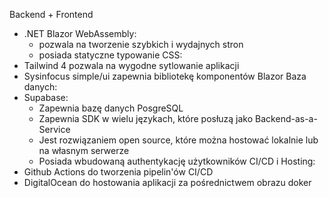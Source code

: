 Backend + Frontend
- .NET Blazor WebAssembly:
  - pozwala na tworzenie szybkich i wydajnych stron 
  - posiada statyczne typowanie
CSS:
- Tailwind 4 pozwala na wygodne sytlowanie aplikacji
- Sysinfocus simple/ui zapewnia bibliotekę komponentów Blazor
Baza danych: 
- Supabase:
  - Zapewnia bazę danych PosgreSQL
  - Zapewnia SDK w wielu językach, które posłuzą jako Backend-as-a-Service
  - Jest rozwiązaniem open source, które można hostować lokalnie lub na własnym serwerze
  - Posiada wbudowaną authentykację użytkowników
CI/CD i Hosting: 
- Github Actions do tworzenia pipelin'ów CI/CD
- DigitalOcean do hostowania aplikacji za pośrednictwem obrazu doker
